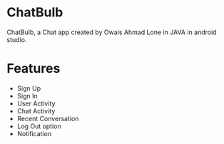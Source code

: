 # ChatBulb
ChatBulb, a Chat app created by Owais Ahmad Lone in JAVA in android studio.

<h1> Features </h1>
<div>
  <ul>
    <li>Sign Up</li>
    <li>Sign In</li>
    <li>User Activity</li>
    <li>Chat Activity</li>
     <li>Recent Conversation</li>
    <li>Log Out option</li>
    <li>Notification</li>
    
  </ul>
</div>
